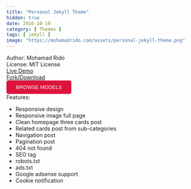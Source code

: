 ```yaml
---
title: "Personal Jekyll Theme"
hidden: true
date: 2016-10-10
category: [ Themes ]
tags: [ jekyll ]
image: "https://mohamadrido.com/assets/personal-jekyll-theme.png"
---
```

Author: Mohamad Rido<br />
License: MIT License<br />
<a href="https://mohamadrido.com">Live Demo</a><br />
<a href="https://github.com/mohamadrido/personal-jekyll-theme">Fork/Download</a><br />
<button style="  border: none; outline: 0; display: inline-block; padding: 10px 25px; color: #fff; background-color: #dc143c; text-align: center; cursor: pointer; border-radius: 5px;"><a style="text-decoration: none; color: #fff;" href="https://publicdomainmodels.com/">BROWSE MODELS</a></button>
<br />
Features:
   - Responsive design
   - Responsive image full page
   - Clean homepage three cards post
   - Related cards post from sub-categories
   - Navigation post
   - Pagination post
   - 404 not found
   - SEO tag
   - robots.txt
   - ads.txt
   - Google adsense support
   - Cookie notification
<br />
